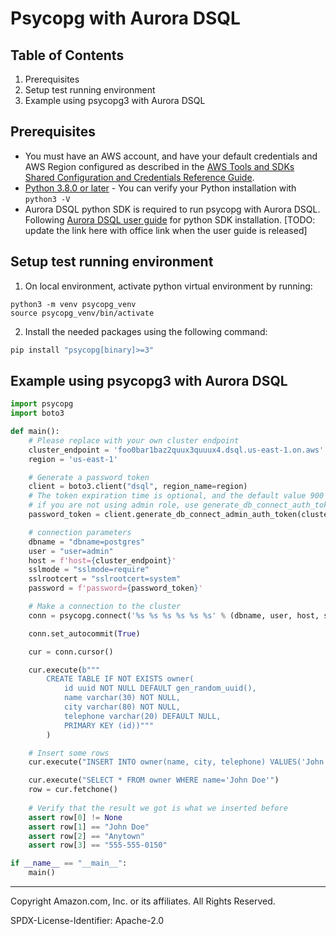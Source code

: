 # Psycopg with Aurora DSQL

## Table of Contents

1. Prerequisites
2. Setup test running environment
3. Example using psycopg3 with Aurora DSQL

## Prerequisites

* You must have an AWS account, and have your default credentials and AWS Region configured as described in the 
[AWS Tools and SDKs Shared Configuration and Credentials Reference Guide](https://docs.aws.amazon.com/credref/latest/refdocs/creds-config-files.html).
* [Python 3.8.0 or later](https://www.python.org/) - You can verify your Python installation with `python3 -V`
* Aurora DSQL python SDK is required to run psycopg with Aurora DSQL. Following [Aurora DSQL user guide](https://alpha.www.docs.aws.a2z.com/distributed-sql/latest/userguide/accessing-install-sdk.html) for python SDK installation. [TODO: update the link here with office link when the user guide is released]

## Setup test running environment 
1. On local environment, activate python virtual environment by running:
```
python3 -m venv psycopg_venv
source psycopg_venv/bin/activate
```

2. Install the needed packages using the following command:

```sh
pip install "psycopg[binary]>=3"
```

## Example using psycopg3 with Aurora DSQL

```py
import psycopg
import boto3

def main():
    # Please replace with your own cluster endpoint
    cluster_endpoint = 'foo0bar1baz2quux3quuux4.dsql.us-east-1.on.aws'
    region = 'us-east-1'

    # Generate a password token
    client = boto3.client("dsql", region_name=region)
    # The token expiration time is optional, and the default value 900 seconds
    # if you are not using admin role, use generate_db_connect_auth_token instead
    password_token = client.generate_db_connect_admin_auth_token(cluster_endpoint, region)

    # connection parameters
    dbname = "dbname=postgres"
    user = "user=admin"
    host = f'host={cluster_endpoint}'
    sslmode = "sslmode=require"
    sslrootcert = "sslrootcert=system"
    password = f'password={password_token}'

    # Make a connection to the cluster
    conn = psycopg.connect('%s %s %s %s %s %s' % (dbname, user, host, sslmode, sslrootcert, password))

    conn.set_autocommit(True)

    cur = conn.cursor()

    cur.execute(b"""
        CREATE TABLE IF NOT EXISTS owner(
            id uuid NOT NULL DEFAULT gen_random_uuid(),
            name varchar(30) NOT NULL,
            city varchar(80) NOT NULL,
            telephone varchar(20) DEFAULT NULL,
            PRIMARY KEY (id))"""
        )

    # Insert some rows
    cur.execute("INSERT INTO owner(name, city, telephone) VALUES('John Doe', 'Anytown', '555-555-0150')")

    cur.execute("SELECT * FROM owner WHERE name='John Doe'")
    row = cur.fetchone()
    
    # Verify that the result we got is what we inserted before
    assert row[0] != None
    assert row[1] == "John Doe"
    assert row[2] == "Anytown"
    assert row[3] == "555-555-0150"

if __name__ == "__main__":
    main()
```
---

Copyright Amazon.com, Inc. or its affiliates. All Rights Reserved. 

SPDX-License-Identifier: Apache-2.0
